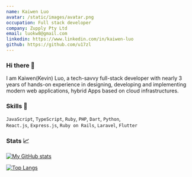 ```yaml
---
name: Kaiwen Luo
avatar: /static/images/avatar.png
occupation: Full stack developer
company: Zupply Pty Ltd
email: luokw8@gmail.com
linkedin: https://www.linkedin.com/in/kaiwen-luo
github: https://github.com/u17zl
---
```


### Hi there 👋

I am Kaiwen(Kevin) Luo, a tech-savvy full-stack developer with nearly 3 years of hands-on experience in designing, developing and implementing modern web applications, hybrid Apps based on cloud infrastructures.

### Skills 🔧

`JavaScript`, `TypeScript`, `Ruby`, `PHP`, `Dart`, `Python`,  
`React.js`, `Express.js`, `Ruby on Rails`, `Laravel`, `Flutter`

### Stats 📈

[![My GitHub stats](https://github-readme-stats.vercel.app/api?username=u17zl&count_private=true&show_icons=true&hide=prs)](https://github.com/u17zl)

[![Top Langs](https://github-readme-stats.vercel.app/api/top-langs/?username=u17zl&layout=compact&hide=css,html)](https://github.com/u17zl)
